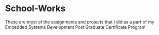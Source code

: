 # School-Works
These are most of the assignments and projects that I did as a part of my Embedded Systems Development Post Graduate Certificate Program 
